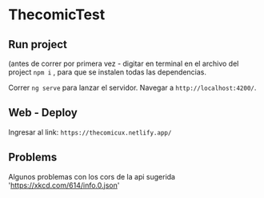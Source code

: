 # ThecomicTest


## Run project
(antes de correr por primera vez - digitar en terminal en el archivo del project `npm i` , para que se instalen todas las dependencias.

Correr `ng serve` para lanzar el servidor. Navegar a `http://localhost:4200/`.


## Web - Deploy

Ingresar al link: 
  `https://thecomicux.netlify.app/`


## Problems 
  Algunos problemas con los cors de la api sugerida
    'https://xkcd.com/614/info.0.json'
    
